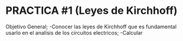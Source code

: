 # PRACTICA #1 (Leyes de Kirchhoff)
Objetivo General;
-Conocer las leyes de Kirchhoff que es fundamental usarlo en el analisis de los circuitos electricos;
-Calcular 

